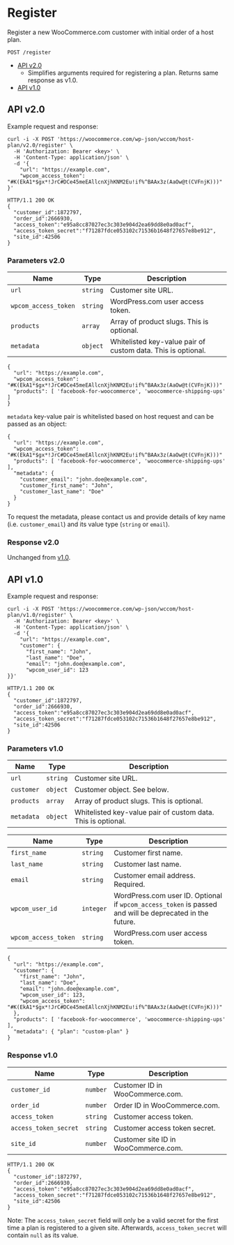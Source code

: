 # Register

Register a new WooCommerce.com customer with initial order of a host plan.

```code
POST /register
```

- [API v2.0](#api-v20)
  - Simplifies arguments required for registering a plan. Returns same response as v1.0.
- [API v1.0](#api-v10)

## API v2.0

Example request and response:

```code
curl -i -X POST 'https://woocommerce.com/wp-json/wccom/host-plan/v2.0/register' \
  -H 'Authorization: Bearer <key>' \
  -H 'Content-Type: application/json' \
  -d '{
    "url": "https://example.com",
    "wpcom_access_token": "#K(EkA1*$gx*!JrC#DCe45meEAllcnXjhKNM2Eu!if%^BAAx3z(AaOw@t(CVFnjK)))"
}'

HTTP/1.1 200 OK
{
  "customer_id":1872797,
  "order_id":2666930,
  "access_token":"e95a8cc87027ec3c303e904d2ea69dd8e0ad0acf",
  "access_token_secret":"f71287fdce053102c71536b1648f27657e8be912",
  "site_id":42506
}
```

### Parameters v2.0

| Name | Type | Description |
| ---- | ---- | ----------- |
| `url` | `string` | Customer site URL. |
| `wpcom_access_token` | `string` | WordPress.com user access token. |
| `products` | `array` | Array of product slugs. This is optional. |
| `metadata` | `object` | Whitelisted key-value pair of custom data. This is optional. |

```code
{
  "url": "https://example.com",
  "wpcom_access_token": "#K(EkA1*$gx*!JrC#DCe45meEAllcnXjhKNM2Eu!if%^BAAx3z(AaOw@t(CVFnjK)))"
  "products": [ 'facebook-for-woocommerce', 'woocommerce-shipping-ups' ]
}
```

`metadata` key-value pair is whitelisted based on host request and can be passed as
an object:

```
{
  "url": "https://example.com",
  "wpcom_access_token": "#K(EkA1*$gx*!JrC#DCe45meEAllcnXjhKNM2Eu!if%^BAAx3z(AaOw@t(CVFnjK)))"
  "products": [ 'facebook-for-woocommerce', 'woocommerce-shipping-ups' ],
  "metadata": {
    "customer_email": "john.doe@example.com",
    "customer_first_name": "John",
    "customer_last_name": "Doe"
  }
}
```

To request the metadata, please contact us and provide details of key name (i.e. `customer_email`)
and its value type (`string` or `email`).

### Response v2.0

Unchanged from [v1.0](#response-v10).

## API v1.0

Example request and response:

```code
curl -i -X POST 'https://woocommerce.com/wp-json/wccom/host-plan/v1.0/register' \
  -H 'Authorization: Bearer <key>' \
  -H 'Content-Type: application/json' \
  -d '{
    "url": "https://example.com",
    "customer": {
      "first_name": "John",
      "last_name": "Doe",
      "email": "john.doe@example.com",
      "wpcom_user_id": 123
}}'

HTTP/1.1 200 OK
{
  "customer_id":1872797,
  "order_id":2666930,
  "access_token":"e95a8cc87027ec3c303e904d2ea69dd8e0ad0acf",
  "access_token_secret":"f71287fdce053102c71536b1648f27657e8be912",
  "site_id":42506
}
```

### Parameters v1.0

| Name       | Type     | Description                                                  |
|------------|----------|--------------------------------------------------------------|
| `url`      | `string` | Customer site URL.                                           |
| `customer` | `object` | Customer object. See below.                                  |
| `products` | `array`  | Array of product slugs. This is optional.                    |
| `metadata` | `object` | Whitelisted key-value pair of custom data. This is optional. |

| Name                 | Type      | Description                                                                                             |
|----------------------|-----------|---------------------------------------------------------------------------------------------------------|
| `first_name`         | `string`  | Customer first name.                                                                                    |
| `last_name`          | `string`  | Customer last name.                                                                                     |
| `email`              | `string`  | Customer email address. Required.                                                                       |
| `wpcom_user_id`      | `integer` | WordPress.com user ID. Optional if `wpcom_access_token` is passed and will be deprecated in the future. |
| `wpcom_access_token` | `string`  | WordPress.com user access token.                                                                        |

```code
{
  "url": "https://example.com",
  "customer": {
    "first_name": "John",
    "last_name": "Doe",
    "email": "john.doe@example.com",
    "wpcom_user_id": 123,
    "wpcom_access_token": "#K(EkA1*$gx*!JrC#DCe45meEAllcnXjhKNM2Eu!if%^BAAx3z(AaOw@t(CVFnjK)))"
  },
  "products": [ 'facebook-for-woocommerce', 'woocommerce-shipping-ups' ],
  "metadata": { "plan": "custom-plan" }
}
```

### Response v1.0

| Name | Type | Description |
| ---- | ---- | ----------- |
| `customer_id` | `number` | Customer ID in WooCommerce.com. |
| `order_id` | `number` | Order ID in WooCommerce.com. |
| `access_token` | `string` | Customer access token. |
| `access_token_secret` | `string` | Customer access token secret. |
| `site_id` | `number` | Customer site ID in WooCommerce.com. |

```code
HTTP/1.1 200 OK
{
  "customer_id":1872797,
  "order_id":2666930,
  "access_token":"e95a8cc87027ec3c303e904d2ea69dd8e0ad0acf",
  "access_token_secret":"f71287fdce053102c71536b1648f27657e8be912",
  "site_id":42506
}
```

Note: The `access_token_secret` field will only be a valid secret for the first time a plan is registered to a given site. Afterwards, `access_token_secret` will contain `null` as its value.
